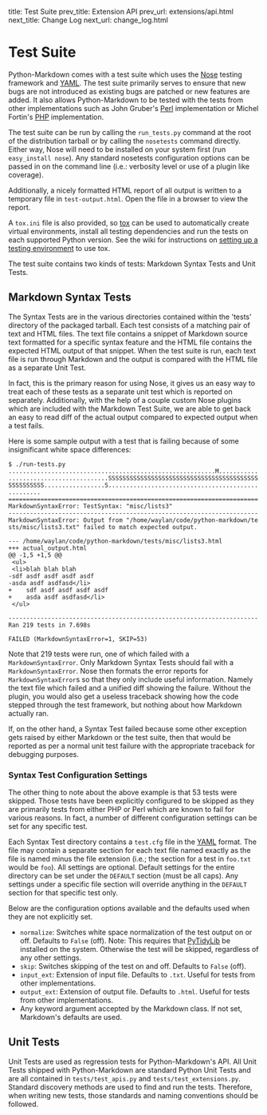 title:      Test Suite
prev_title: Extension API
prev_url:   extensions/api.html
next_title: Change Log
next_url:   change_log.html

# Test Suite

Python-Markdown comes with a test suite which uses the [Nose] testing
framework and [YAML]. The test suite primarily serves to ensure that new bugs
are not introduced as existing bugs are patched or new features are added. It
also allows Python-Markdown to be tested with the tests from other
implementations such as John Gruber's [Perl] implementation or Michel
Fortin's [PHP] implementation.

The test suite can be run by calling the `run_tests.py` command at the root of
the distribution tarball or by calling the `nosetests` command directly. Either
way, Nose will need to be installed on your system first (run `easy_install
nose`). Any standard nosetests configuration options can be passed in on the command
line (i.e.: verbosity level or use of a plugin like coverage).

Additionally, a nicely formatted HTML report of all output is written to a
temporary file in `test-output.html`. Open the file in a browser to view
the report.

A `tox.ini` file is also provided, so [tox] can be used to automatically create
virtual environments, install all testing dependencies and run the tests on
each supported Python version. See the wiki for instructions on
[setting up a testing environment] to use tox.

The test suite contains two kinds of tests: Markdown Syntax Tests and Unit
Tests.

## Markdown Syntax Tests

The Syntax Tests are in the various directories contained within the 'tests'
directory of the packaged tarball. Each test consists of a matching pair of text
and HTML files. The text file contains a snippet of Markdown source text
formatted for a specific syntax feature and the HTML file contains the expected
HTML output of that snippet. When the test suite is run, each text file is run
through Markdown and the output is compared with the HTML file as a separate
Unit Test.

In fact, this is the primary reason for using Nose, it gives us an easy way to
treat each of these tests as a separate unit test which is reported on
separately. Additionally, with the help of a couple custom Nose plugins which
are included with the Markdown Test Suite, we are able to get back an easy to
read diff of the actual output compared to expected output when a test fails.

Here is some sample output with a test that is failing because of some
insignificant white space differences:

    $ ./run-tests.py
    ..........................................................M...........
    ............................SSSSSSSSSSSSSSSSSSSSSSSSSSSSSSSSSSSSSSSSSS
    SSSSSSSSSS.................S..........................................
    .........
    ======================================================================
    MarkdownSyntaxError: TestSyntax: "misc/lists3"
    ----------------------------------------------------------------------
    MarkdownSyntaxError: Output from "/home/waylan/code/python-markdown/te
    sts/misc/lists3.txt" failed to match expected output.

    --- /home/waylan/code/python-markdown/tests/misc/lists3.html
    +++ actual_output.html
    @@ -1,5 +1,5 @@
     <ul>
     <li>blah blah blah
    -sdf asdf asdf asdf asdf
    -asda asdf asdfasd</li>
    +    sdf asdf asdf asdf asdf
    +    asda asdf asdfasd</li>
     </ul>

    ----------------------------------------------------------------------
    Ran 219 tests in 7.698s

    FAILED (MarkdownSyntaxError=1, SKIP=53)

Note that 219 tests were run, one of which failed with a `MarkdownSyntaxError`.
Only Markdown Syntax Tests should fail with a `MarkdownSyntaxError`. Nose then
formats the error reports for `MarkdownSyntaxError`s so that they only include
useful information. Namely the text file which failed and a unified diff showing
the failure. Without the plugin, you would also get a useless traceback showing
how the code stepped through the test framework, but nothing about how Markdown
actually ran.

If, on the other hand, a Syntax Test failed because some other exception gets
raised by either Markdown or the test suite, then that would be reported as per
a normal unit test failure with the appropriate traceback for debugging
purposes.

### Syntax Test Configuration Settings

The other thing to note about the above example is that 53 tests were skipped.
Those tests have been explicitly configured to be skipped as they are primarily
tests from either PHP or Perl which are known to fail for various reasons. In
fact, a number of different configuration settings can be set for any specific
test.

Each Syntax Test directory contains a `test.cfg` file in the [YAML] format. The
file may contain a separate section for each text file named exactly as the file
is named minus the file extension (i.e.; the section for a test in `foo.txt`
would be `foo`). All settings are optional. Default settings for the entire
directory can be set under the `DEFAULT` section (must be all caps). Any
settings under a specific file section will override anything in the
`DEFAULT` section for that specific test only.

Below are the configuration options available and the defaults used when they
are not explicitly set.

* `normalize`: Switches white space normalization of the test output on or off.
  Defaults to `False` (off). Note: This requires that [PyTidyLib] be installed
  on the system. Otherwise the test will be skipped, regardless of any other
  settings.
* `skip`: Switches skipping of the test on and off. Defaults to `False` (off).
* `input_ext`: Extension of input file. Defaults to `.txt`. Useful for tests
  from other implementations.
* `output_ext`: Extension of output file. Defaults to `.html`. Useful for tests
  from other implementations.
* Any keyword argument accepted by the Markdown class. If not set, Markdown's
  defaults are used.

## Unit Tests

Unit Tests are used as regression tests for Python-Markdown's API.
All Unit Tests shipped with Python-Markdown are standard Python Unit Tests and
are all contained in `tests/test_apis.py` and `tests/test_extensions.py`.
Standard discovery methods are used to find and run the tests. Therefore, when
writing new tests, those standards and naming conventions should be followed.

[Nose]: http://somethingaboutorange.com/mrl/projects/nose/
[Perl]: http://daringfireball.net/projects/markdown/
[PHP]: http://michelf.com/projects/php-markdown/
[PyTidyLib]: http://countergram.com/open-source/pytidylib/
[tox]: http://testrun.org/tox/latest/
[setting up a testing environment]: https://github.com/Python-Markdown/markdown/wiki/Test-Environment-Setup
[YAML]: http://yaml.org/
